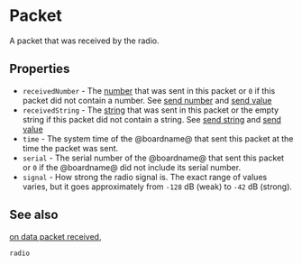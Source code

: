 # Packet

A packet that was received by the radio.

## Properties

* `receivedNumber` - The [number](/types/number) that was sent in this packet or `0` if this packet did not contain a number. See [send number](/reference/radio/send-number) and [send value](/reference/radio/send-value)
* `receivedString` - The [string](/types/string) that was sent in this packet or the empty string if this packet did not contain a string. See [send string](/reference/radio/send-string) and [send value](/reference/radio/send-value)
* `time` - The system time of the @boardname@ that sent this packet at the time the packet was sent.
* `serial` - The serial number of the @boardname@ that sent this packet or `0` if the @boardname@ did not include its serial number.
* `signal` - How strong the radio signal is. The exact range of values varies, but it goes approximately from `-128` dB (weak) to `-42` dB (strong).

## See also

[on data packet received](/reference/radio/on-data-packet-received),

```package
radio
```
